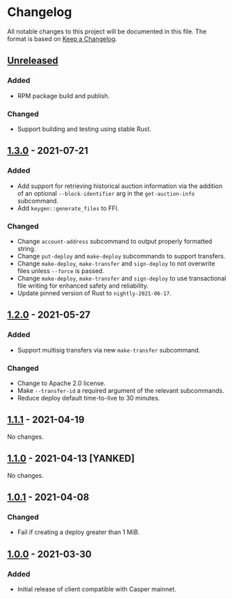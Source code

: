 # Changelog

All notable changes to this project will be documented in this file.  The format is based on [Keep a Changelog].

[comment]: <> (Added:      new features)
[comment]: <> (Changed:    changes in existing functionality)
[comment]: <> (Deprecated: soon-to-be removed features)
[comment]: <> (Removed:    now removed features)
[comment]: <> (Fixed:      any bug fixes)
[comment]: <> (Security:   in case of vulnerabilities)



## [Unreleased]

### Added
* RPM package build and publish.

### Changed
* Support building and testing using stable Rust.


## [1.3.0] - 2021-07-21

### Added
* Add support for retrieving historical auction information via the addition of an optional `--block-identifier` arg in the `get-auction-info` subcommand.
* Add `keygen::generate_files` to FFI.

### Changed
* Change `account-address` subcommand to output properly formatted string.
* Change `put-deploy` and `make-deploy` subcommands to support transfers.
* Change `make-deploy`, `make-transfer` and `sign-deploy` to not overwrite files unless `--force` is passed.
* Change `make-deploy`, `make-transfer` and `sign-deploy` to use transactional file writing for enhanced safety and reliability.
* Update pinned version of Rust to `nightly-2021-06-17`.



## [1.2.0] - 2021-05-27

### Added
* Support multisig transfers via new `make-transfer` subcommand.

### Changed
* Change to Apache 2.0 license.
* Make `--transfer-id` a required argument of the relevant subcommands.
* Reduce deploy default time-to-live to 30 minutes.



## [1.1.1] - 2021-04-19

No changes.



## [1.1.0] - 2021-04-13 [YANKED]

No changes.



## [1.0.1] - 2021-04-08

### Changed
* Fail if creating a deploy greater than 1 MiB.



## [1.0.0] - 2021-03-30

### Added
* Initial release of client compatible with Casper mainnet.



[Keep a Changelog]: https://keepachangelog.com/en/1.0.0
[unreleased]: https://github.com/casper-network/casper-node/compare/v1.3.0...dev
[1.3.0]: https://github.com/casper-network/casper-node/compare/v1.2.0...v1.3.0
[1.2.0]: https://github.com/casper-network/casper-node/compare/v1.1.1...v1.2.0
[1.1.1]: https://github.com/casper-network/casper-node/compare/v1.0.1...v1.1.1
[1.1.0]: https://github.com/casper-network/casper-node/compare/v1.0.1...v1.1.1
[1.0.1]: https://github.com/casper-network/casper-node/compare/v1.0.0...v1.0.1
[1.0.0]: https://github.com/casper-network/casper-node/releases/tag/v1.0.0

